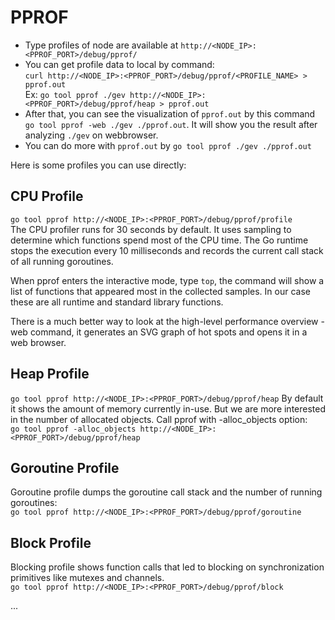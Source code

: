 # PPROF

- Type profiles of node are available at `http://<NODE_IP>:<PPROF_PORT>/debug/pprof/`   
- You can get profile data to local by command:  
`curl http://<NODE_IP>:<PPROF_PORT>/debug/pprof/<PROFILE_NAME> > pprof.out`  
Ex: `go tool pprof ./gev http://<NODE_IP>:<PPROF_PORT>/debug/pprof/heap > pprof.out`   
- After that, you can see the visualization of `pprof.out` by this command `go tool pprof -web ./gev ./pprof.out`. It will show you the result after analyzing `./gev` on webbrowser.
- You can do more with `pprof.out` by `go tool pprof ./gev ./pprof.out`

Here is some profiles you can use directly:
## CPU Profile  
`go tool pprof http://<NODE_IP>:<PPROF_PORT>/debug/pprof/profile`  
The CPU profiler runs for 30 seconds by default. It uses sampling to determine which functions spend most of the CPU time. The Go runtime stops the execution every 10 milliseconds and records the current call stack of all running goroutines.

When pprof enters the interactive mode, type `top`, the command will show a list of functions that appeared most in the collected samples. In our case these are all runtime and standard library functions.

There is a much better way to look at the high-level performance overview - web command, it generates an SVG graph of hot spots and opens it in a web browser.   

## Heap Profile
`go tool pprof http://<NODE_IP>:<PPROF_PORT>/debug/pprof/heap`
By default it shows the amount of memory currently in-use.
But we are more interested in the number of allocated objects. Call pprof with -alloc_objects option:  
`go tool pprof -alloc_objects http://<NODE_IP>:<PPROF_PORT>/debug/pprof/heap`

## Goroutine Profile
Goroutine profile dumps the goroutine call stack and the number of running goroutines:  
`go tool pprof http://<NODE_IP>:<PPROF_PORT>/debug/pprof/goroutine`  

## Block Profile   
Blocking profile shows function calls that led to blocking on synchronization primitives like mutexes and channels.   
`go tool pprof http://<NODE_IP>:<PPROF_PORT>/debug/pprof/block`  

...